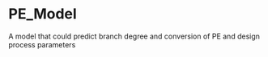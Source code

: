 # PE_Model
A model that could predict branch degree and conversion of PE and design process parameters
